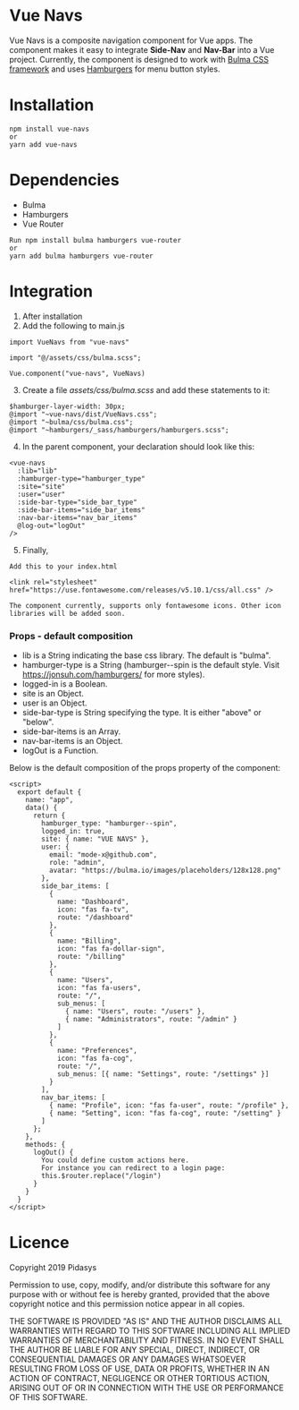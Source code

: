 # Vue Navs

Vue Navs is a composite navigation component for Vue apps. The component makes it easy to integrate **Side-Nav** and **Nav-Bar** into a Vue project. Currently, the component is designed to work with [Bulma CSS framework](https://bulma.io/) and uses [Hamburgers](https://jonsuh.com/hamburgers/) for menu button styles.

# Installation

```
npm install vue-navs
or
yarn add vue-navs
```

# Dependencies

- Bulma
- Hamburgers
- Vue Router

```
Run npm install bulma hamburgers vue-router
or
yarn add bulma hamburgers vue-router
```

# Integration

1. After installation
2. Add the following to main.js

```
import VueNavs from "vue-navs"

import "@/assets/css/bulma.scss";

Vue.component("vue-navs", VueNavs)
```

3. Create a file _assets/css/bulma.scss_ and add these statements to it:

```
$hamburger-layer-width: 30px;
@import "~vue-navs/dist/VueNavs.css";
@import "~bulma/css/bulma.css";
@import "~hamburgers/_sass/hamburgers/hamburgers.scss";
```

4. In the parent component, your declaration should look like this:

```
<vue-navs
  :lib="lib"
  :hamburger-type="hamburger_type"
  :site="site"
  :user="user"
  :side-bar-type="side_bar_type"
  :side-bar-items="side_bar_items"
  :nav-bar-items="nav_bar_items"
  @log-out="logOut"
/>
```

5. Finally,

```
Add this to your index.html

<link rel="stylesheet" href="https://use.fontawesome.com/releases/v5.10.1/css/all.css" />

The component currently, supports only fontawesome icons. Other icon libraries will be added soon.
```

### Props - default composition

- lib is a String indicating the base css library. The default is "bulma".
- hamburger-type is a String (hamburger--spin is the default style. Visit https://jonsuh.com/hamburgers/ for more styles).
- logged-in is a Boolean.
- site is an Object.
- user is an Object.
- side-bar-type is String specifying the type. It is either "above" or "below".
- side-bar-items is an Array.
- nav-bar-items is an Object.
- logOut is a Function.

Below is the default composition of the props property of the component:

```
<script>
  export default {
    name: "app",
    data() {
      return {
        hamburger_type: "hamburger--spin",
        logged_in: true,
        site: { name: "VUE NAVS" },
        user: {
          email: "mode-x@github.com",
          role: "admin",
          avatar: "https://bulma.io/images/placeholders/128x128.png"
        },
        side_bar_items: [
          {
            name: "Dashboard",
            icon: "fas fa-tv",
            route: "/dashboard"
          },
          {
            name: "Billing",
            icon: "fas fa-dollar-sign",
            route: "/billing"
          },
          {
            name: "Users",
            icon: "fas fa-users",
            route: "/",
            sub_menus: [
              { name: "Users", route: "/users" },
              { name: "Administrators", route: "/admin" }
            ]
          },
          {
            name: "Preferences",
            icon: "fas fa-cog",
            route: "/",
            sub_menus: [{ name: "Settings", route: "/settings" }]
          }
        ],
        nav_bar_items: [
          { name: "Profile", icon: "fas fa-user", route: "/profile" },
          { name: "Setting", icon: "fas fa-cog", route: "/setting" }
        ]
      };
    },
    methods: {
      logOut() {
        You could define custom actions here.
        For instance you can redirect to a login page:
        this.$router.replace("/login")
      }
    }
  }
</script>
```

# Licence

Copyright 2019 Pidasys

Permission to use, copy, modify, and/or distribute this software for any purpose with or without fee is hereby granted, provided that the above copyright notice and this permission notice appear in all copies.

THE SOFTWARE IS PROVIDED "AS IS" AND THE AUTHOR DISCLAIMS ALL WARRANTIES WITH REGARD TO THIS SOFTWARE INCLUDING ALL IMPLIED WARRANTIES OF MERCHANTABILITY AND FITNESS. IN NO EVENT SHALL THE AUTHOR BE LIABLE FOR ANY SPECIAL, DIRECT, INDIRECT, OR CONSEQUENTIAL DAMAGES OR ANY DAMAGES WHATSOEVER RESULTING FROM LOSS OF USE, DATA OR PROFITS, WHETHER IN AN ACTION OF CONTRACT, NEGLIGENCE OR OTHER TORTIOUS ACTION, ARISING OUT OF OR IN CONNECTION WITH THE USE OR PERFORMANCE OF THIS SOFTWARE.
